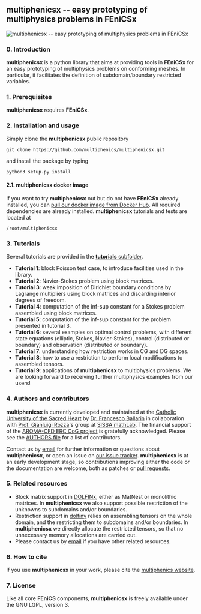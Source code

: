 ## multiphenicsx -- easy prototyping of multiphysics problems in FEniCSx ##
![multiphenicsx -- easy prototyping of multiphysics problems in FEniCSx](https://raw.githubusercontent.com/multiphenics/multiphenicsx/main/docs/multiphenicsx-logo-small.png "multiphenicsx -- easy prototyping of multiphysics problems in FEniCSx")

### 0. Introduction
**multiphenicsx** is a python library that aims at providing tools in **FEniCSx** for an easy prototyping of multiphysics problems on conforming meshes. In particular, it facilitates the definition of subdomain/boundary restricted variables.

### 1. Prerequisites
**multiphenicsx** requires **FEniCSx**.

### 2. Installation and usage
Simply clone the **multiphenicsx** public repository
```
git clone https://github.com/multiphenics/multiphenicsx.git
```
and install the package by typing
```
python3 setup.py install
```

#### 2.1. multiphenicsx docker image
If you want to try **multiphenicsx** out but do not have **FEniCSx** already installed, you can [pull our docker image from Docker Hub](https://hub.docker.com/r/multiphenics/multiphenicsx/). All required dependencies are already installed. **multiphenicsx** tutorials and tests are located at
```
/root/multiphenicsx
```

### 3. Tutorials
Several tutorials are provided in the [**tutorials** subfolder](https://github.com/multiphenics/multiphenicsx/tree/main/tutorials).
* **Tutorial 1**: block Poisson test case, to introduce facilities used in the library.
* **Tutorial 2**: Navier-Stokes problem using block matrices.
* **Tutorial 3**: weak imposition of Dirichlet boundary conditions by Lagrange multipliers using block matrices and discarding interior degrees of freedom.
* **Tutorial 4**: computation of the inf-sup constant for a Stokes problem assembled using block matrices.
* **Tutorial 5**: computation of the inf-sup constant for the problem presented in tutorial 3.
* **Tutorial 6**: several examples on optimal control problems, with different state equations (elliptic, Stokes, Navier-Stokes), control (distributed or boundary) and observation (distributed or boundary).
* **Tutorial 7**: understanding how restriction works in CG and DG spaces.
* **Tutorial 8**: how to use a restriction to perform local modifications to assembled tensors.
* **Tutorial 9**: applications of **multiphenicsx** to multiphysics problems. We are looking forward to receiving further multiphysics examples from our users!

### 4. Authors and contributors
**multiphenicsx** is currently developed and maintained at the [Catholic University of the Sacred Heart](https://www.unicatt.it/) by [Dr. Francesco Ballarin](https://www.francescoballarin.it) in collaboration with [Prof. Gianluigi Rozza](https://people.sissa.it/~grozza/)'s group at [SISSA mathLab](http://mathlab.sissa.it/). The financial support of the [AROMA-CFD ERC CoG project](https://people.sissa.it/~grozza/aroma-cfd/) is gratefully acknowledged. Please see the [AUTHORS file](https://github.com/multiphenics/multiphenicsx/blob/main/AUTHORS) for a list of contributors.

Contact us by [email](mailto:francesco.ballarin@unicatt.it) for further information or questions about **multiphenicsx**, or open an issue on [our issue tracker](https://github.com/multiphenics/multiphenicsx/issues). **multiphenicsx** is at an early development stage, so contributions improving either the code or the documentation are welcome, both as patches or [pull requests](https://github.com/multiphenics/multiphenicsx/pulls).

### 5. Related resources
* Block matrix support in [DOLFINx](https://github.com/FEniCS/dolfinx), either as MatNest or monolithic matrices. In **multiphenicsx** we also support possible restriction of the unknowns to subdomains and/or boundaries.
* Restriction support in [dolfiny](https://github.com/michalhabera/dolfiny) relies on assembling tensors on the whole domain, and the restricting them to subdomains and/or boundaries. In **multiphenicsx** we directly allocate the restricted tensors, so that no unnecessary memory allocations are carried out.
* Please contact us by [email](mailto:francesco.ballarin@unicatt.it) if you have other related resources.

### 6. How to cite
If you use **multiphenicsx** in your work, please cite the [multiphenics website](http://mathlab.sissa.it/multiphenics).

### 7. License
Like all core **FEniCS** components, **multiphenicsx** is freely available under the GNU LGPL, version 3.
